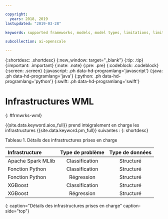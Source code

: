 ```yaml
---

copyright:
  years: 2018, 2019
lastupdated: "2019-03-28"

keywords: supported frameworks, models, model types, limitations, limits

subcollection: ai-openscale

---
```


{:shortdesc: .shortdesc}
{:new_window: target="_blank"}
{:tip: .tip}
{:important: .important}
{:note: .note}
{:pre: .pre}
{:codeblock: .codeblock}
{:screen: .screen}
{:javascript: .ph data-hd-programlang='javascript'}
{:java: .ph data-hd-programlang='java'}
{:python: .ph data-hd-programlang='python'}
{:swift: .ph data-hd-programlang='swift'}

# Infrastructures WML
{: #frmwrks-wml}

{{site.data.keyword.aios_full}} prend intégralement en charge les infrastructures {{site.data.keyword.pm_full}} suivantes :
{: shortdesc}

Tableau 1. Détails des infrastructures prises en charge

| Infrastructure | Type de problème | Type de données |
|:---|:---:|:---:|
| Apache Spark MLlib | Classification | Structuré |
| Fonction Python | Classification | Structuré |
| Fonction Python | Régression | Structuré |
| XGBoost | Classification | Structuré |
| XGBoost | Régression | Structuré |
{: caption="Détails des infrastructures prises en charge" caption-side="top"}



